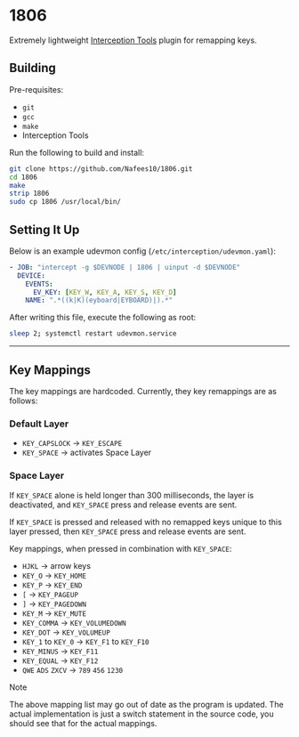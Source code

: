 # 1806

Extremely lightweight
[Interception Tools](https://gitlab.com/interception/linux/tools) plugin for
remapping keys.

## Building

Pre-requisites:

- `git`
- `gcc`
- `make`
- Interception Tools

Run the following to build and install:

```bash
git clone https://github.com/Nafees10/1806.git
cd 1806
make
strip 1806
sudo cp 1806 /usr/local/bin/
```

## Setting It Up

Below is an example udevmon config (`/etc/interception/udevmon.yaml`):

```yaml
- JOB: "intercept -g $DEVNODE | 1806 | uinput -d $DEVNODE"
  DEVICE:
    EVENTS:
      EV_KEY: [KEY_W, KEY_A, KEY_S, KEY_D]
    NAME: ".*((k|K)(eyboard|EYBOARD)|).*"
```

After writing this file, execute the following as root:
```bash
sleep 2; systemctl restart udevmon.service
```

---

## Key Mappings

The key mappings are hardcoded. Currently, they key remappings are as follows:

### Default Layer

- `KEY_CAPSLOCK` -> `KEY_ESCAPE`
- `KEY_SPACE` -> activates Space Layer

### Space Layer

If `KEY_SPACE` alone is held longer than 300 milliseconds, the layer is
deactivated, and `KEY_SPACE` press and release events are sent.

If `KEY_SPACE` is pressed and released with no remapped keys unique to this
layer pressed, then `KEY_SPACE` press and release events are sent.

Key mappings, when pressed in combination with `KEY_SPACE`:

- `HJKL` -> arrow keys
- `KEY_O` -> `KEY_HOME`
- `KEY_P` -> `KEY_END`
- `[` -> `KEY_PAGEUP`
- `]` -> `KEY_PAGEDOWN`
- `KEY_M` -> `KEY_MUTE`
- `KEY_COMMA` -> `KEY_VOLUMEDOWN`
- `KEY_DOT` -> `KEY_VOLUMEUP`
- `KEY_1` to `KEY_0` -> `KEY_F1` to `KEY_F10`
- `KEY_MINUS` -> `KEY_F11`
- `KEY_EQUAL` -> `KEY_F12`
- `QWE` `ADS` `ZXCV` -> `789` `456` `1230`

> [!NOTE]
> The above mapping list may go out of date as the program is updated. The
> actual implementation is just a switch statement in the source code, you
> should see that for the actual mappings.
